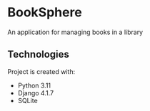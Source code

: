 # BookSphere
An application for managing books in a library

## Technologies
Project is created with:
* Python 3.11
* Django 4.1.7
* SQLite